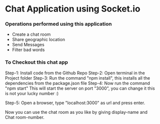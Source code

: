 # Chat Application using Socket.io

### Operations performed using this application 

- Create a chat room
- Share geographic location
- Send Messages
- Filter bad words

### To Checkout this chat app

Step-1: Install code from the Github Repo
Step-2: Open terminal in the Project folder
Step-3: Run the command "npm install", this installs all the dependencies from the package.json file
Step-4: Now run the command "npm start"
This will start the server on port "3000", you can change it this is not your lucky number :)

Step-5: Open a browser, type "localhost:3000" as url and press enter.

Now you can use the chat room as you like by giving display-name and Chat room-number.
